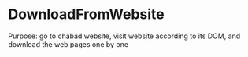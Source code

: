 # DownloadFromWebsite
Purpose: go to chabad website, visit website according to its DOM, and download the web pages one by one
